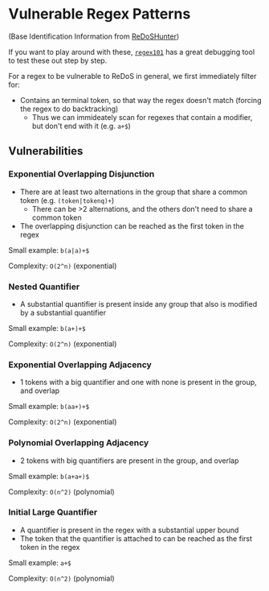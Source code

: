 # Vulnerable Regex Patterns

(Base Identification Information from [ReDoSHunter](https://www.usenix.org/conference/usenixsecurity21/presentation/li-yeting))

If you want to play around with these, [`regex101`](https://regex101.com/) has a great debugging tool to test these out step by step.

For a regex to be vulnerable to ReDoS in general, we first immediately filter for:

- Contains an terminal token, so that way the regex doesn't match (forcing the regex to do backtracking)
  - Thus we can immideately scan for regexes that contain a modifier, but don't end with it (e.g. `a+$`)

## Vulnerabilities

### Exponential Overlapping Disjunction

- There are at least two alternations in the group that share a common token (e.g. `(token|tokenq)+`)
  - There can be >2 alternations, and the others don't need to share a common token
- The overlapping disjunction can be reached as the first token in the regex

Small example: `b(a|a)+$`

Complexity: `O(2^n)` (exponential)

### Nested Quantifier

- A substantial quantifier is present inside any group that also is modified by a substantial quantifier

Small example: `b(a+)+$`

Complexity: `O(2^n)` (exponential)

### Exponential Overlapping Adjacency

- 1 tokens with a big quantifier and one with none is present in the group, and overlap

Small example: `b(aa+)+$`

Complexity: `O(2^n)` (exponential)

### Polynomial Overlapping Adjacency

- 2 tokens with big quantifiers are present in the group, and overlap

Small example: `b(a+a+)$`

Complexity: `O(n^2)` (polynomial)

### Initial Large Quantifier

- A quantifier is present in the regex with a substantial upper bound
- The token that the quantifier is attached to can be reached as the first token in the regex

Small example: `a+$`

Complexity: `O(n^2)` (polynomial)
